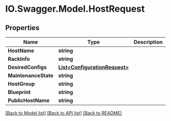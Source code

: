 # IO.Swagger.Model.HostRequest
## Properties

Name | Type | Description | Notes
------------ | ------------- | ------------- | -------------
**HostName** | **string** |  | [optional] 
**RackInfo** | **string** |  | [optional] 
**DesiredConfigs** | [**List&lt;ConfigurationRequest&gt;**](ConfigurationRequest.md) |  | [optional] 
**MaintenanceState** | **string** |  | [optional] 
**HostGroup** | **string** |  | [optional] 
**Blueprint** | **string** |  | [optional] 
**PublicHostName** | **string** |  | [optional] 

[[Back to Model list]](../README.md#documentation-for-models) [[Back to API list]](../README.md#documentation-for-api-endpoints) [[Back to README]](../README.md)

